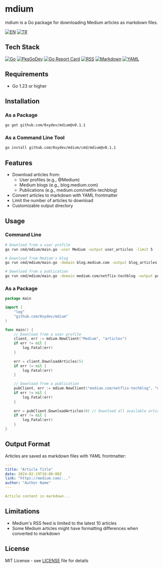 # mdium

mdium is a Go package for downloading Medium articles as markdown files.

[![EN](https://img.shields.io/badge/lang-EN-blue.svg)](README.md)
[![TR](https://img.shields.io/badge/lang-TR-red.svg)](README_TR.md)

## Tech Stack

[![Go](https://img.shields.io/badge/go-1.23-00ADD8.svg?style=flat&logo=go)](https://go.dev/)
[![PkgGoDev](https://pkg.go.dev/badge/github.com/0xydev/mdium)](https://pkg.go.dev/github.com/0xydev/mdium)
[![Go Report Card](https://goreportcard.com/badge/github.com/0xydev/mdium)](https://goreportcard.com/report/github.com/0xydev/mdium)
[![RSS](https://img.shields.io/badge/RSS-Feed-FFA500.svg?style=flat&logo=rss)](https://en.wikipedia.org/wiki/RSS)
[![Markdown](https://img.shields.io/badge/Markdown-000000.svg?style=flat&logo=markdown)](https://daringfireball.net/projects/markdown/)
[![YAML](https://img.shields.io/badge/YAML-CB171E.svg?style=flat&logo=yaml)](https://yaml.org/)

## Requirements
- Go 1.23 or higher

## Installation

### As a Package
```bash
go get github.com/0xydev/mdium@v0.1.1
```

### As a Command Line Tool
```bash
go install github.com/0xydev/mdium/cmd/mdium@v0.1.1
```

## Features
- Download articles from:
  - User profiles (e.g., @Medium)
  - Medium blogs (e.g., blog.medium.com)
  - Publications (e.g., medium.com/netflix-techblog)
- Convert articles to markdown with YAML frontmatter
- Limit the number of articles to download
- Customizable output directory

## Usage

### Command Line
```bash
# Download from a user profile
go run cmd/mdium/main.go -user Medium -output user_articles -limit 5

# Download from Medium's blog
go run cmd/mdium/main.go -domain blog.medium.com -output blog_articles -limit 3

# Download from a publication
go run cmd/mdium/main.go -domain medium.com/netflix-techblog -output pub_articles
```

### As a Package
```go
package main

import (
    "log"
    "github.com/0xydev/mdium"
)

func main() {
    // Download from a user profile
    client, err := mdium.NewClient("Medium", "articles")
    if err != nil {
        log.Fatal(err)
    }
    
    err = client.DownloadArticles(5)
    if err != nil {
        log.Fatal(err)
    }

    // Download from a publication
    pubClient, err := mdium.NewClient("medium.com/netflix-techblog", "netflix_articles")
    if err != nil {
        log.Fatal(err)
    }
    
    err = pubClient.DownloadArticles(0) // Download all available articles
    if err != nil {
        log.Fatal(err)
    }
}
```

## Output Format
Articles are saved as markdown files with YAML frontmatter:
```yaml
---
title: "Article Title"
date: 2024-02-19T10:00:00Z
link: "https://medium.com/..."
author: "Author Name"
---

Article content in markdown...
```

## Limitations
- Medium's RSS feed is limited to the latest 10 articles
- Some Medium articles might have formatting differences when converted to markdown

## License
MIT License - see [LICENSE](LICENSE) file for details
